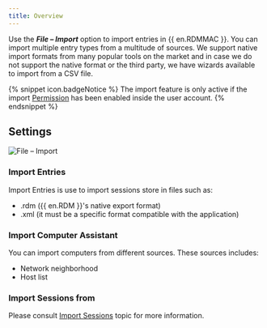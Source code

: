 ```yaml
---
title: Overview
---
```

Use the ***File – Import*** option to import entries in {{ en.RDMMAC }}. You can import multiple entry types from a multitude of sources. We support native import formats from many popular tools on the market and in case we do not support the native format or the third party, we have wizards available to import from a CSV file. 

{% snippet icon.badgeNotice %} 
The import feature is only active if the import [Permission](/rdm/mac/commands/administration/user-management/permissions/) has been enabled inside the user account. 
{% endsnippet %}
 
## Settings 

![File – Import](https://webdevolutions.azureedge.net/docs/en/rdm/mac/clip10313.png) 

### Import Entries 

Import Entries is use to import sessions store in files such as:  

* .rdm ({{ en.RDM }}'s native export format)  
* .xml (it must be a specific format compatible with the application)  

### Import Computer Assistant 

You can import computers from different sources. These sources includes:  

* Network neighborhood  
* Host list  

### Import Sessions from 

Please consult [Import Sessions](/rdm/mac/commands/file/import/sessions/) topic for more information. 
